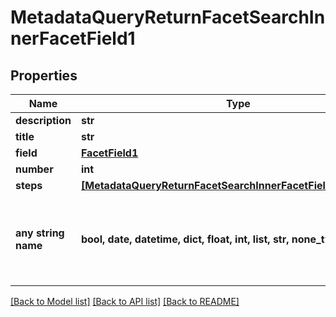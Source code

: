 # MetadataQueryReturnFacetSearchInnerFacetField1


## Properties
Name | Type | Description | Notes
------------ | ------------- | ------------- | -------------
**description** | **str** |  | [optional] 
**title** | **str** |  | [optional] 
**field** | [**FacetField1**](FacetField1.md) |  | [optional] 
**number** | **int** |  | [optional] 
**steps** | [**[MetadataQueryReturnFacetSearchInnerFacetField1StepsInner]**](MetadataQueryReturnFacetSearchInnerFacetField1StepsInner.md) |  | [optional] 
**any string name** | **bool, date, datetime, dict, float, int, list, str, none_type** | any string name can be used but the value must be the correct type | [optional]

[[Back to Model list]](../README.md#documentation-for-models) [[Back to API list]](../README.md#documentation-for-api-endpoints) [[Back to README]](../README.md)


